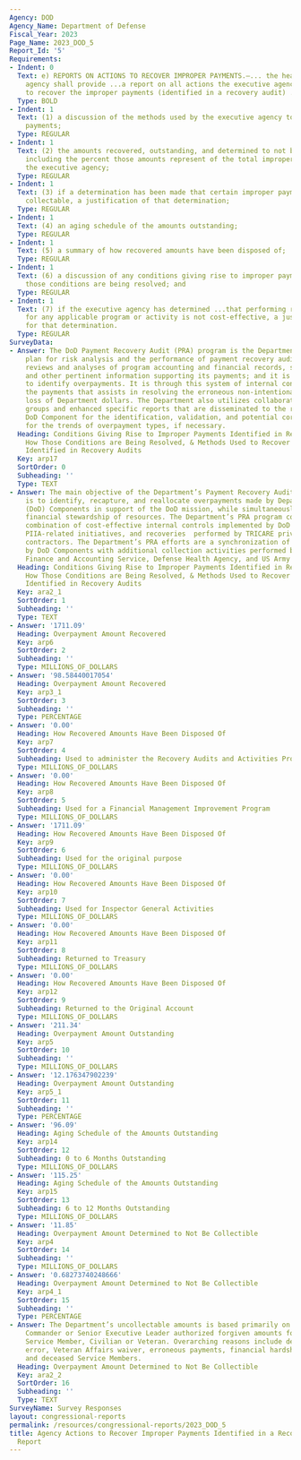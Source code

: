 ```yaml
---
Agency: DOD
Agency_Name: Department of Defense
Fiscal_Year: 2023
Page_Name: 2023_DOD_5
Report_Id: '5'
Requirements:
- Indent: 0
  Text: e) REPORTS ON ACTIONS TO RECOVER IMPROPER PAYMENTS.—... the head of the executive
    agency shall provide ...a report on all actions the executive agency is taking
    to recover the improper payments (identified in a recovery audit) ..including—
  Type: BOLD
- Indent: 1
  Text: (1) a discussion of the methods used by the executive agency to recover improper
    payments;
  Type: REGULAR
- Indent: 1
  Text: (2) the amounts recovered, outstanding, and determined to not be collectable,
    including the percent those amounts represent of the total improper payments of
    the executive agency;
  Type: REGULAR
- Indent: 1
  Text: (3) if a determination has been made that certain improper payments are not
    collectable, a justification of that determination;
  Type: REGULAR
- Indent: 1
  Text: (4) an aging schedule of the amounts outstanding;
  Type: REGULAR
- Indent: 1
  Text: (5) a summary of how recovered amounts have been disposed of;
  Type: REGULAR
- Indent: 1
  Text: (6) a discussion of any conditions giving rise to improper payments and how
    those conditions are being resolved; and
  Type: REGULAR
- Indent: 1
  Text: (7) if the executive agency has determined ...that performing recovery audits
    for any applicable program or activity is not cost-effective, a justification
    for that determination.
  Type: REGULAR
SurveyData:
- Answer: The DoD Payment Recovery Audit (PRA) program is the Department’s overall
    plan for risk analysis and the performance of payment recovery audits. PRAs are
    reviews and analyses of program accounting and financial records, supporting documentation,
    and other pertinent information supporting its payments; and it is designed specifically,
    to identify overpayments. It is through this system of internal controls surrounding
    the payments that assists in resolving the erroneous non-intentional monetary
    loss of Department dollars. The Department also utilizes collaborative working
    groups and enhanced specific reports that are disseminated to the responsible
    DoD Component for the identification, validation, and potential corrective actions
    for the trends of overpayment types, if necessary.
  Heading: Conditions Giving Rise to Improper Payments Identified in Recovery Audits,
    How Those Conditions are Being Resolved, & Methods Used to Recover Improper Payments
    Identified in Recovery Audits
  Key: arp17
  SortOrder: 0
  Subheading: ''
  Type: TEXT
- Answer: The main objective of the Department’s Payment Recovery Audit (PRA) program
    is to identify, recapture, and reallocate overpayments made by Department of Defense
    (DoD) Components in support of the DoD mission, while simultaneously demonstrating
    financial stewardship of resources. The Department’s PRA program consists of a
    combination of cost-effective internal controls implemented by DoD Components,
    PIIA-related initiatives, and recoveries  performed by TRICARE private sector
    contractors. The Department’s PRA efforts are a synchronization of actions taken
    by DoD Components with additional collection activities performed by the Defense
    Finance and Accounting Service, Defense Health Agency, and US Army Corps of Engineers.
  Heading: Conditions Giving Rise to Improper Payments Identified in Recovery Audits,
    How Those Conditions are Being Resolved, & Methods Used to Recover Improper Payments
    Identified in Recovery Audits
  Key: ara2_1
  SortOrder: 1
  Subheading: ''
  Type: TEXT
- Answer: '1711.09'
  Heading: Overpayment Amount Recovered
  Key: arp6
  SortOrder: 2
  Subheading: ''
  Type: MILLIONS_OF_DOLLARS
- Answer: '98.58440017054'
  Heading: Overpayment Amount Recovered
  Key: arp3_1
  SortOrder: 3
  Subheading: ''
  Type: PERCENTAGE
- Answer: '0.00'
  Heading: How Recovered Amounts Have Been Disposed Of
  Key: arp7
  SortOrder: 4
  Subheading: Used to administer the Recovery Audits and Activities Program
  Type: MILLIONS_OF_DOLLARS
- Answer: '0.00'
  Heading: How Recovered Amounts Have Been Disposed Of
  Key: arp8
  SortOrder: 5
  Subheading: Used for a Financial Management Improvement Program
  Type: MILLIONS_OF_DOLLARS
- Answer: '1711.09'
  Heading: How Recovered Amounts Have Been Disposed Of
  Key: arp9
  SortOrder: 6
  Subheading: Used for the original purpose
  Type: MILLIONS_OF_DOLLARS
- Answer: '0.00'
  Heading: How Recovered Amounts Have Been Disposed Of
  Key: arp10
  SortOrder: 7
  Subheading: Used for Inspector General Activities
  Type: MILLIONS_OF_DOLLARS
- Answer: '0.00'
  Heading: How Recovered Amounts Have Been Disposed Of
  Key: arp11
  SortOrder: 8
  Subheading: Returned to Treasury
  Type: MILLIONS_OF_DOLLARS
- Answer: '0.00'
  Heading: How Recovered Amounts Have Been Disposed Of
  Key: arp12
  SortOrder: 9
  Subheading: Returned to the Original Account
  Type: MILLIONS_OF_DOLLARS
- Answer: '211.34'
  Heading: Overpayment Amount Outstanding
  Key: arp5
  SortOrder: 10
  Subheading: ''
  Type: MILLIONS_OF_DOLLARS
- Answer: '12.176347902239'
  Heading: Overpayment Amount Outstanding
  Key: arp5_1
  SortOrder: 11
  Subheading: ''
  Type: PERCENTAGE
- Answer: '96.09'
  Heading: Aging Schedule of the Amounts Outstanding
  Key: arp14
  SortOrder: 12
  Subheading: 0 to 6 Months Outstanding
  Type: MILLIONS_OF_DOLLARS
- Answer: '115.25'
  Heading: Aging Schedule of the Amounts Outstanding
  Key: arp15
  SortOrder: 13
  Subheading: 6 to 12 Months Outstanding
  Type: MILLIONS_OF_DOLLARS
- Answer: '11.85'
  Heading: Overpayment Amount Determined to Not Be Collectible
  Key: arp4
  SortOrder: 14
  Subheading: ''
  Type: MILLIONS_OF_DOLLARS
- Answer: '0.68273740248666'
  Heading: Overpayment Amount Determined to Not Be Collectible
  Key: arp4_1
  SortOrder: 15
  Subheading: ''
  Type: PERCENTAGE
- Answer: The Department’s uncollectable amounts is based primarily on a Military
    Commander or Senior Executive Leader authorized forgiven amounts for a particular
    Service Member, Civilian or Veteran. Overarching reasons include debt processing
    error, Veteran Affairs waiver, erroneous payments, financial hardship, injustice,
    and deceased Service Members.
  Heading: Overpayment Amount Determined to Not Be Collectible
  Key: ara2_2
  SortOrder: 16
  Subheading: ''
  Type: TEXT
SurveyName: Survey Responses
layout: congressional-reports
permalink: /resources/congressional-reports/2023_DOD_5
title: Agency Actions to Recover Improper Payments Identified in a Recovery Audit
  Report
---
```

